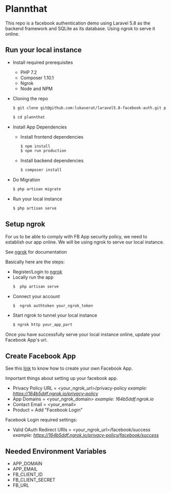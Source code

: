 # Plannthat

This repo is a facebook authentication demo using Laravel 5.8 as the backend framework and SQLite as its database. Using ngrok to serve it online.

## Run your local instance

* Install required prerequisites
    * PHP 7.2
    * Composer 1.10.1
    * Ngrok
    * Node and NPM

* Cloning the repo

    ```bash
    $ git clone git@github.com:lukaserat/laravel5.8-facebook-auth.git plannthat

    $ cd plannthat
    ```

* Install App Dependencies

    * Install frontend dependencies

        ```bash
        $ npm install
        $ npm run production
        ```

    * Install backend dependencies

        ```bash
        $ composer install
        ```

* Do Migration

    ```bash
    $ php artisan migrate
    ```

* Run your local instance

    ```bash
    $ php artisan serve
    ```

## Setup ngrok

For us to be able to comply with FB App security policy, we need to establish our app online. We will be using ngrok to serve our local instance.

See [ngrok](https://ngrok.com/docs) for documentation

Basically here are the steps:

* Register/Login to [ngrok](https://ngrok.com)
* Locally run the app
    ```bash
    $  php artisan serve
    ```
* Connect your account
    ```bash
    $  ngrok authtoken your_ngrok_token
    ```
* Start ngrok to tunnel your local instance
    ```bash
    $ ngrok http your_app_port
    ```

Once you have successfully serve your local instance online, update your Facebook App's url.

## Create Facebook App

See this [link](https://www.codexworld.com/create-facebook-app-id-app-secret/) to know how to create your own Facebook App.

Important things about setting up your facebook app.

* Privacy Policy URL = <your_ngrok_url>/privacy-policy *example: https://164b5ddf.ngrok.io/privacy-policy*
* App Domains = <your_ngrok_domain> *example: 164b5ddf.ngrok.io*
* Contact Email = <your_email>
* Product = Add "Facebook Login"

Facebook Login required settings:

* Valid OAuth Redirect URIs = <your_ngrok_url>/facebook/success *example: https://164b5ddf.ngrok.io/privacy-policy/facebook/success*

## Needed Environment Variables

* APP_DOMAIN
* APP_EMAIL
* FB_CLIENT_ID
* FB_CLIENT_SECRET
* FB_URL
